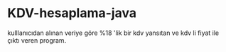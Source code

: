 # KDV-hesaplama-java
kulllanıcıdan alınan veriye göre %18 'lik bir kdv yansıtan ve kdv li fiyat ile çıktı veren program.
